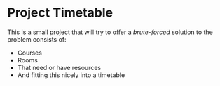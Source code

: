 # Project Timetable

This is a small project that will try to offer a *brute-forced* solution to the problem consists of:

* Courses
* Rooms
* That need or have resources
* And fitting this nicely into a timetable
